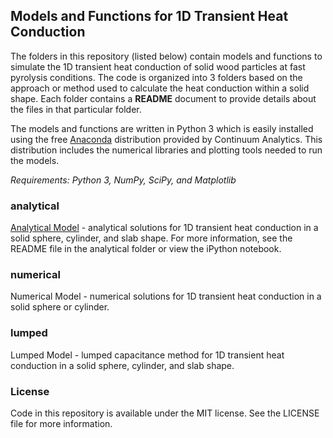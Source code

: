 ## Models and Functions for 1D Transient Heat Conduction

The folders in this repository (listed below) contain models and functions to simulate the 1D transient heat conduction of solid wood particles at fast pyrolysis conditions. The code is organized into 3 folders based on the approach or method used to calculate the heat conduction within a solid shape. Each folder contains a **README** document to provide details about the files in that particular folder.

The models and functions are written in Python 3 which is easily installed using the free [Anaconda](http://www.continuum.io) distribution provided by Continuum Analytics. This distribution includes the numerical libraries and plotting tools needed to run the models.

*Requirements: Python 3, NumPy, SciPy, and Matplotlib*

### analytical
[Analytical Model](http://nbviewer.ipython.org/github/pyrolysis/trans_heat_cond/blob/master/analytical/analytical.ipynb) - analytical solutions for 1D transient heat conduction in a solid sphere, cylinder, and slab shape. For more information, see the README file in the analytical folder or view the iPython notebook.

### numerical
Numerical Model - numerical solutions for 1D transient heat conduction in a solid sphere or cylinder.

### lumped
Lumped Model - lumped capacitance method for 1D transient heat conduction in a solid sphere, cylinder, and slab shape.

### License
Code in this repository is available under the MIT license. See the LICENSE file for more information.
